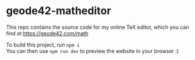 # geode42-matheditor

This repo contains the source code for my online TeX editor, which you can find at https://geode42.com/math

To build this project, run `npm i`<br>
You can then use `npm run dev` to preview the website in your browser :)
